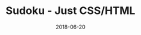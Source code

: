 ---
title: 'Sudoku - Just CSS/HTML'
description: 'Complete a sudoku puzzle without Javascript or server-side interaction.'
gametype: 'easy'
gameid: 93
date: 2018-06-20
tags: []
draft: false
type: 'games'
num19: [{'idx':1,'arr1':[1,2,3,4,5,6,7,8,9],'arr2':[1,2,3,4,5,6,7,8,9]},{'idx':2,'arr1':[1,2,3,4,5,6,7,8,9],'arr2':[1,2,3,4,5,6,7,8,9]},{'idx':3,'arr1':[1,2,3,4,5,6,7,8,9],'arr2':[1,2,3,4,5,6,7,8,9]},{'idx':4,'arr1':[1,2,3,4,5,6,7,8,9],'arr2':[1,2,3,4,5,6,7,8,9]},{'idx':5,'arr1':[1,2,3,4,5,6,7,8,9],'arr2':[1,2,3,4,5,6,7,8,9]},{'idx':6,'arr1':[1,2,3,4,5,6,7,8,9],'arr2':[1,2,3,4,5,6,7,8,9]},{'idx':7,'arr1':[1,2,3,4,5,6,7,8,9],'arr2':[1,2,3,4,5,6,7,8,9]},{'idx':8,'arr1':[1,2,3,4,5,6,7,8,9],'arr2':[1,2,3,4,5,6,7,8,9]},{'idx':9,'arr1':[1,2,3,4,5,6,7,8,9],'arr2':[1,2,3,4,5,6,7,8,9]}]
puzzle: [[6, 8, 0, 1, 0, 0, 0, 0, 4], [0, 4, 1, 0, 0, 0, 0, 9, 3], [0, 0, 0, 0, 7, 0, 0, 1, 0], [0, 0, 0, 2, 0, 3, 0, 0, 8], [0, 0, 3, 0, 0, 0, 2, 0, 0], [1, 0, 0, 7, 0, 5, 0, 0, 0], [0, 5, 0, 0, 4, 0, 0, 0, 0], [4, 3, 0, 0, 0, 0, 6, 7, 0], [7, 0, 0, 0, 0, 6, 0, 8, 2]]
layout: 'sudokucssstatic'
---